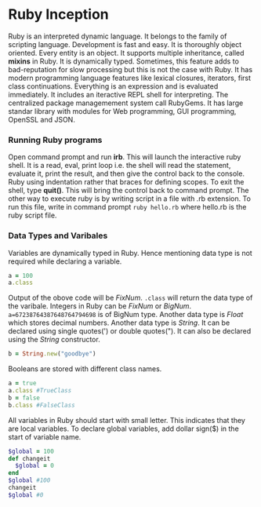 # Ruby Inception
Ruby is an interpreted dynamic language. It belongs to the family of scripting language. 
Development is fast and easy. It is thoroughly object oriented. Every entity is an object. 
It supports multiple inheritance, called **mixins** in Ruby. It is dynamically typed. Sometimes, this feature adds to 
bad-reputation for slow processing but this is not the case with Ruby. It has modern programming language features like lexical 
closures, iterators, first class continuations. Everything is an expression and is evaluated immediately.
It includes an iteractive REPL shell for interpreting. The centralized package managemement system call RubyGems. 
It has large standar library with modules for Web programming, GUI programming, OpenSSL and JSON. 

### Running Ruby programs
Open command prompt and run **irb**. This will launch the interactive ruby shell. It is a read, eval, print loop i.e. the shell 
will read the statement, evaluate it, print the result, and then give the control back to the console. Ruby using indentation
rather that braces for defining scopes. To exit the shell, type **quit()**. This will bring the control back to command prompt.
The other way to execute ruby is by writing script in a file with .rb extension. To run this file, write in command prompt ```ruby hello.rb``` where hello.rb is the ruby script file.

### Data Types and Varibales
Variables are dynamically typed in Ruby. Hence mentioning data type is not required while declaring a variable.
```ruby
a = 100
a.class
```
Output of the obove code will be *FixNum*. ```.class``` will return the data type of the varibale. Integers in Ruby can be 
*FixNum* or *BigNum*. ```a=67238764387648764794698``` is of BigNum type.
Another data type is *Float* which stores decimal numbers.
Another data type is *String*. It can be declared using single quotes(') or double quotes("). It can also be declared using the *String* constructor.
```ruby
b = String.new("goodbye")
```
Booleans are stored with different class names.
```ruby
a = true
a.class #TrueClass
b = false
b.class #FalseClass
```
All variables in Ruby should start with small letter. This indicates that they are local variables. To declare global variables,
add dollar sign($) in the start of variable name.
```ruby
$global = 100
def changeit
  $global = 0
end
$global #100
changeit
$global #0
```
